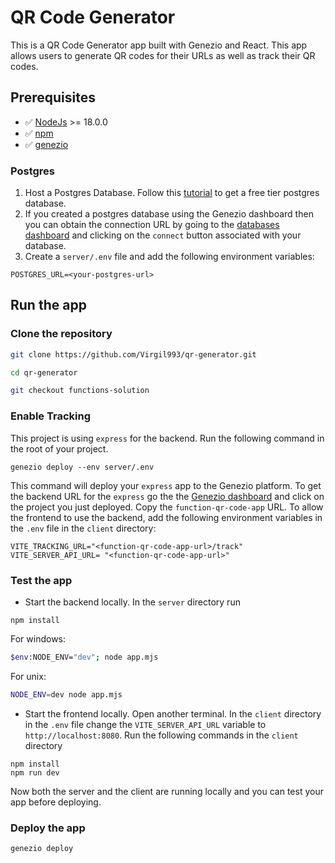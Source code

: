 # QR Code Generator

This is a QR Code Generator app built with Genezio and React. This app allows users to generate QR codes for their URLs as well as track their QR codes.

## Prerequisites

- ✅ [NodeJs](https://nodejs.org) >= 18.0.0
- ✅ [npm](https://www.npmjs.com/)
- ✅ [genezio](https://genezio.com/)

### Postgres

1. Host a Postgres Database. Follow this [tutorial](https://genezio.com/docs/features/databases) to get a free tier postgres database.
2. If you created a postgres database using the Genezio dashboard then you can obtain the connection URL by going to the [databases dashboard](https://app.genez.io/databases/) and clicking on the `connect` button associated with your database.
3. Create a `server/.env` file and add the following environment variables:

```env
POSTGRES_URL=<your-postgres-url>
```

## Run the app

### Clone the repository

```bash
git clone https://github.com/Virgil993/qr-generator.git

cd qr-generator

git checkout functions-solution
```

### Enable Tracking

This project is using `express` for the backend. Run the following command in the root of your project.

```
genezio deploy --env server/.env
```

This command will deploy your `express` app to the Genezio platform.
To get the backend URL for the `express` go the the [Genezio dashboard](https://app.genez.io/dashboard) and click on the project you just deployed. Copy the `function-qr-code-app` URL. To allow the frontend to use the backend, add the following environment variables in the `.env` file in the `client` directory:

```env
VITE_TRACKING_URL="<function-qr-code-app-url>/track"
VITE_SERVER_API_URL= "<function-qr-code-app-url>"
```

### Test the app

- Start the backend locally. In the `server` directory run

```
npm install
```

For windows:

```bash
$env:NODE_ENV="dev"; node app.mjs
```

For unix:

```bash
NODE_ENV=dev node app.mjs
```

- Start the frontend locally. Open another terminal. In the `client` directory in the `.env` file change the `VITE_SERVER_API_URL` variable to `http://localhost:8080`.
  Run the following commands in the `client` directory

```
npm install
npm run dev
```

Now both the server and the client are running locally and you can test your app before deploying.

### Deploy the app

```bash
genezio deploy
```
